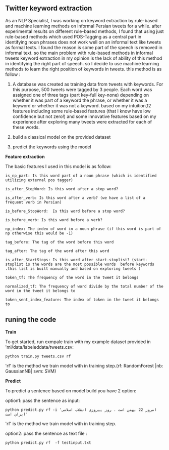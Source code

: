 **Twitter keyword extraction**
---
As an NLP Specialist, I was working on keyword extraction by rule-based and machine learning methods on informal Persian tweets for a while.
after experimental results on different rule-based methods, I found that using just rule-based methods which used POS-Tagging as a central part in identifying noun phrases does not work well on an informal text like tweets as formal texts. I found the reason is some part of the speech is removed in informal text.
so the main problem with rule-based methods in informal tweets keyword extraction in my opinion is the lack of ability of this method in identifying the right part of speech. so I decide to use machine learning methods to learn the right position of keywords in tweets.
this method is as follow :

1) A database was created as training data from tweets with keywords. For this purpose, 500 tweets were tagged by 3 people. Each word was assigned one of three tags (part key-full key-none) depending on whether it was part of a keyword the phrase, or whether it was a keyword or whether it was not a keyword. based on my intuition,12 features including some rule-based features (that I know have low confidence but not zero!) and some innovative features based on my experience after exploring many tweets were extracted for each of these words.
   
2) build a classical model on the provided dataset
3) predict the keywords using the model


 **Feature extraction**
 
The basic features I used in this model is as follow:
 
    is_np_part: Is this word part of a noun phrase (which is identified utilizing external pos tagger)

    is_after_StopWord: Is this word after a stop word?

    is_after_verb: Is this word after a verb? (we have a list of a frequent verb in Persian)

    is_before_StopWord:  Is this word before a stop word?

    is_before_verb: Is this word before a verb?

    np_index: The index of word in a noun phrase (if this word is part of np otherwise this would be -1)

    tag_before: The tag of the word before this word

    tag_after: The tag of the word after this word

    is_after_StartStops: Is this word after start-stoplist? (start-stoplist is the words are the most possible words  before keywords .this list is built manually and based on exploring tweets )

    token_tf: The frequency of the word in the tweet it belongs

    normalized_tf: The frequency of word divide by the total number of the word in the tweet it belongs to

    token_sent_index_feature: The index of token in the tweet it belongs to 


 **runing the code**
 -
 **Train**
 
To get started, run exmpale train with my example dataset provided in 'ml/data/labeleddata/tweets.csv: 

    python train.py tweets.csv rf
    
'rf' is the method we train model with in training step.(rf: RandomForest |nb: GaussianNB| svm: SVM)

**Predict** 

To predict a sentence based on model build you have 2 option:

option1: pass the sentence as input:

    python predict.py rf -i 'امروز 22 بهمن است . روز پیروزی انقلاب اسلامی ایران است'

'rf' is the method we train model with in training step.

option2: pass the sentence as text file :

    python predict.py rf  -f testinput.txt

